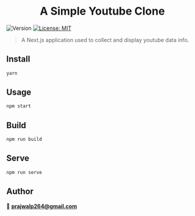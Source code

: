 <h1 align="center">A Simple Youtube Clone</h1>
<p>
  <img alt="Version" src="https://img.shields.io/badge/version-1.0.0-blue.svg?cacheSeconds=2592000" />
  <a href="#" target="_blank">
    <img alt="License: MIT" src="https://img.shields.io/badge/License-MIT-yellow.svg" />
  </a>
</p>

> A Next.js application used to collect and display youtube data info.

## Install

```sh
yarn
```

## Usage

```sh
npm start
```

## Build

```sh
npm run build
```

## Serve

```sh
npm run serve
```

## Author

👤 **prajwalp264@gmail.com**
